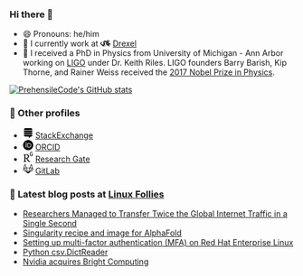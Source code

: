 ### Hi there 👋
- 😄 Pronouns: he/him
- 🏫 I currently work at <img src="imgs/drexel.svg" alt="drexel" width="18px"/> [Drexel](https://drexel.edu/core-facilities/facilities/research-computing/)
- 🔭 I received a PhD in Physics from University of Michigan - Ann Arbor working on [LIGO](https://www.ligo.org) under Dr. Keith Riles. LIGO founders Barry Barish, Kip Thorne, and Rainer Weiss received the [2017 Nobel Prize in Physics](https://www.ligo.caltech.edu/page/press-release-2017-nobel-prize).

[![PrehensileCode's GitHub stats](https://github-readme-stats.vercel.app/api?username=prehensilecode&show_icons=true&theme=vue)](https://github.com/anuraghazra/github-readme-stats)

### 🧮 Other profiles
- <img src="imgs/stackexchange.svg" alt="stackexchange" width="18px"/> [StackExchange](https://stackexchange.com/users/113983/phzx-munki?tab=accounts)
- <img src="imgs/orcid.svg" alt="orcid" width="18px"/> [ORCID](https://orcid.org/0000-0003-1809-4431)
- <img src="imgs/researchgate.svg" alt="researchgate" width="18px"/> [Research Gate](https://www.researchgate.net/profile/David-Chin-6)
- <img src="imgs/gitlab.svg" alt="gitlab" width="18px"/> [GitLab](https://gitlab.com/prehensilecode)

### 📕 Latest blog posts at [Linux Follies](https://linuxfollies.prehensilecode.net/)
<!-- BLOG-POST-LIST:START -->
- [Researchers Managed to Transfer Twice the Global Internet Traffic in a Single Second](https://linuxfollies.prehensilecode.net/2022/12/researchers-managed-to-transfer-twice.html)
- [Singularity recipe and image for AlphaFold](https://linuxfollies.prehensilecode.net/2022/10/singularity-recipe-and-image-for.html)
- [Setting up multi-factor authentication &lpar;MFA&rpar; on Red Hat Enterprise Linux](https://linuxfollies.prehensilecode.net/2022/02/setting-up-multi-factor-authentication.html)
- [Python csv.DictReader](https://linuxfollies.prehensilecode.net/2022/02/python-csvdictreader.html)
- [Nvidia acquires Bright Computing](https://linuxfollies.prehensilecode.net/2022/01/nvidia-acquires-bright-computing.html)
<!-- BLOG-POST-LIST:END -->

<!--
**prehensilecode/prehensilecode** is a ✨ _special_ ✨ repository because its `README.md` (this file) appears on your GitHub profile.

Here are some ideas to get you started:

- 🔭 I’m currently working on ...
- 🌱 I’m currently learning ...
- 👯 I’m looking to collaborate on ...
- 🤔 I’m looking for help with ...
- 💬 Ask me about ...
- 📫 How to reach me: ...
- 😄 Pronouns: ...
- ⚡ Fun fact: ...
-->
